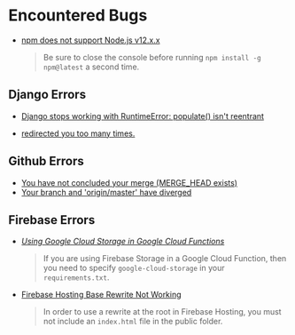 # Encountered Bugs

* [npm does not support Node.js v12.x.x](https://stackoverflow.com/questions/63196042/npm-does-not-support-node-js-v12-18-3)

  > Be sure to close the console before running `npm install -g npm@latest` a second time.


## Django Errors

* [Django stops working with RuntimeError: populate() isn't reentrant](https://stackoverflow.com/questions/27093746/django-stops-working-with-runtimeerror-populate-isnt-reentrant)

* [<site-name> redirected you too many times.](https://stackoverflow.com/questions/55726610/django-ssl-redirection-on-heroku-too-many-redirects)


## Github Errors

* [You have not concluded your merge (MERGE_HEAD exists)](https://stackoverflow.com/questions/11646107/you-have-not-concluded-your-merge-merge-head-exists)
* [Your branch and 'origin/master' have diverged](https://stackoverflow.com/questions/29544660/your-branch-and-origin-master-have-diverged-all-conflicts-fixed-but-you-are-s)


## Firebase Errors

* [*Using Google Cloud Storage in Google Cloud Functions*](https://stackoverflow.com/questions/52249978/write-to-google-cloud-storage-from-cloud-function-python/52250030)

  > If you are using Firebase Storage in a Google Cloud Function, then you need to specify `google-cloud-storage` in your `requirements.txt`.

* [Firebase Hosting Base Rewrite Not Working](https://stackoverflow.com/questions/44871075/redirect-firebase-hosting-root-to-a-cloud-function-is-not-working)

  > In order to use a rewrite at the root in Firebase Hosting, you must not include an `index.html` file in the public folder.

